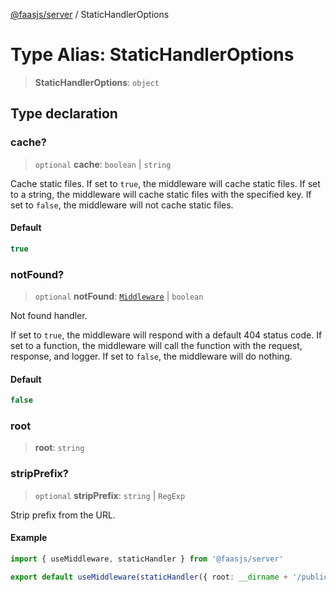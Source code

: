[@faasjs/server](../README.md) / StaticHandlerOptions

# Type Alias: StaticHandlerOptions

> **StaticHandlerOptions**: `object`

## Type declaration

### cache?

> `optional` **cache**: `boolean` \| `string`

Cache static files.
If set to `true`, the middleware will cache static files.
If set to a string, the middleware will cache static files with the specified key.
If set to `false`, the middleware will not cache static files.

#### Default

```ts
true
```

### notFound?

> `optional` **notFound**: [`Middleware`](Middleware.md) \| `boolean`

Not found handler.

If set to `true`, the middleware will respond with a default 404 status code.
If set to a function, the middleware will call the function with the request, response, and logger.
If set to `false`, the middleware will do nothing.

#### Default

```ts
false
```

### root

> **root**: `string`

### stripPrefix?

> `optional` **stripPrefix**: `string` \| `RegExp`

Strip prefix from the URL.

#### Example

```typescript
import { useMiddleware, staticHandler } from '@faasjs/server'

export default useMiddleware(staticHandler({ root: __dirname + '/public', stripPrefix: '/public' })) // /public/index.html -> /index.html
```
